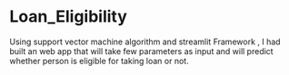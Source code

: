 # Loan_Eligibility
Using support vector machine algorithm and streamlit Framework , I had built an web app that will take few parameters as input and will predict whether person is eligible for taking loan or not.
